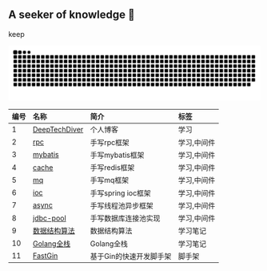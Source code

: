 
## A seeker of knowledge 👋

<!--
**DeepTechDiver/DeepTechDiver** is a ✨ _special_ ✨ repository because its `README.md` (this file) appears on your GitHub profile.



Here are some ideas to get you started:

- 🔭 I’m currently working on ...
- 🌱 I’m currently learning ...
- 👯 I’m looking to collaborate on ...
- 🤔 I’m looking for help with ...
- 💬 Ask me about ...
- 📫 How to reach me: ...
- 😄 Pronouns: ...
- ⚡ Fun fact: ...
-->


keep

<picture>
  <source media="(prefers-color-scheme: dark)" srcset="https://raw.githubusercontent.com/DeepTechDiver/DeepTechDiver/output/github-contribution-grid-snake-dark.svg">
  <source media="(prefers-color-scheme: light)" srcset="https://raw.githubusercontent.com/DeepTechDiver/DeepTechDiver/output/github-contribution-grid-snake.svg">
  <img alt="github contribution grid snake animation" src="https://raw.githubusercontent.com/DeepTechDiver/DeepTechDiver/output/github-contribution-grid-snake.svg">
</picture>

| 编号 | 名称 | 简介 | 标签 |
|:----|:----|:----|:----|
| 1 | [DeepTechDiver](https://github.com/DeepTechDiver/DeepTechDiver.github.io) | 个人博客 | 学习 |
| 2 | [rpc](https://github.com/DeepTechDiver/Middleware-of-Handwriting) | 手写rpc框架 | 学习,中间件 |
| 3 | [mybatis](https://github.com/DeepTechDiver/Middleware-of-Handwriting) | 手写mybatis框架 | 学习,中间件 |
| 4 | [cache](https://github.com/DeepTechDiver/Middleware-of-Handwriting) | 手写redis框架 | 学习,中间件 |
| 5 | [mq](https://github.com/DeepTechDiver/Middleware-of-Handwriting) | 手写mq框架 | 学习,中间件 |
| 6 | [ioc](https://github.com/DeepTechDiver/Middleware-of-Handwriting) | 手写spring ioc框架 | 学习,中间件 |
| 7 | [async](https://github.com/DeepTechDiver/Middleware-of-Handwriting) | 手写线程池异步框架 | 学习,中间件 |
| 8 | [jdbc-pool](https://github.com/DeepTechDiver/Middleware-of-Handwriting) | 手写数据库连接池实现 | 学习,中间件 |
| 9 | [数据结构算法](https://github.com/DeepTechDiver/DataStructures-and-Algorithms) | 数据结构算法 | 学习笔记 |
| 10 | [Golang全栈](https://github.com/DeepTechDiver/basic) | Golang全栈 | 学习笔记 |
| 11 | [FastGin](https://github.com/DeepTechDiver/FastGin) | 基于Gin的快速开发脚手架 | 脚手架 |




